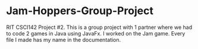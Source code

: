 # Jam-Hoppers-Group-Project
RIT CSCI142 Project #2. This is a group project with 1 partner where we had to code 2 games in Java using JavaFx. I worked on the Jam game. Every file I made has my name in the documentation.
